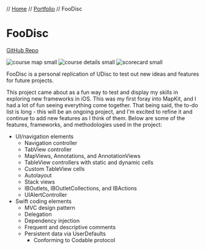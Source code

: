 // [Home](index.md) // [Portfolio](portfolio.md) // FooDisc

# FooDisc
[GitHub Repo](https://github.com/brianeatsbeets/FooDisc)

![course map small](https://user-images.githubusercontent.com/94752449/152707825-496b37d6-ff63-4733-91e3-509c172673f2.png) ![course details small](https://user-images.githubusercontent.com/94752449/152707846-ce618697-fba8-4d53-9147-d40320489dce.png) ![scorecard small](https://user-images.githubusercontent.com/94752449/152707959-d6d94bd4-bffa-4f90-b9cd-ba155ac50056.png)

FooDisc is a personal replication of UDisc to test out new ideas and features for future projects.

This project came about as a fun way to test and display my skills in exploring new frameworks in iOS. This was my first foray into MapKit, and I had a lot of fun seeing everything come together. That being said, the to-do list is long - this will be an ongoing project, and I'm excited to refine it and continue to add new features as I think of them. Below are some of the features, frameworks, and methodologies used in the project:

- UI/navigation elements
  - Navigation controller
  - TabView controller
  - MapViews, Annotations, and AnnotationViews
  - TableView controllers with static and dynamic cells
  - Custom TableView cells
  - Autolayout
  - Stack views
  - IBOutlets, IBOutletCollections, and IBActions
  - UIAlertController
- Swift coding elements
  - MVC design pattern
  - Delegation
  - Dependency injection
  - Frequent and descriptive comments
  - Persistent data via UserDefaults
    - Conforming to Codable protocol

